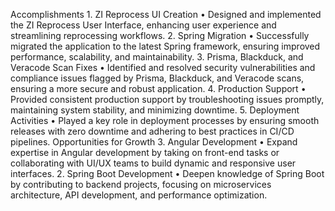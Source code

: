Accomplishments
	1.	ZI Reprocess UI Creation
	•	Designed and implemented the ZI Reprocess User Interface, enhancing user experience and streamlining reprocessing workflows.
	2.	Spring Migration
	•	Successfully migrated the application to the latest Spring framework, ensuring improved performance, scalability, and maintainability.
	3.	Prisma, Blackduck, and Veracode Scan Fixes
	•	Identified and resolved security vulnerabilities and compliance issues flagged by Prisma, Blackduck, and Veracode scans, ensuring a more secure and robust application.
	4.	Production Support
	•	Provided consistent production support by troubleshooting issues promptly, maintaining system stability, and minimizing downtime.
	5.	Deployment Activities
	•	Played a key role in deployment processes by ensuring smooth releases with zero downtime and adhering to best practices in CI/CD pipelines.
Opportunities for Growth
	3.	Angular Development
	•	Expand expertise in Angular development by taking on front-end tasks or collaborating with UI/UX teams to build dynamic and responsive user interfaces.
	2.	Spring Boot Development
	•	Deepen knowledge of Spring Boot by contributing to backend projects, focusing on microservices architecture, API development, and performance optimization.
